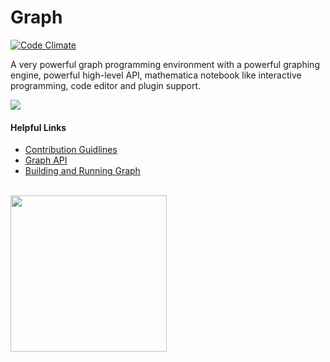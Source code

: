 # Graph

[![Code Climate](https://codeclimate.com/github/karyfoundation/graph/badges/gpa.svg)](https://codeclimate.com/github/karyfoundation/graph) 

A very powerful graph programming environment with a powerful graphing engine, powerful high-level API, mathematica notebook like interactive programming, code editor and plugin support.

![](https://cloud.githubusercontent.com/assets/2157285/17836282/0665fe62-67a2-11e6-9c78-c4d4acb87535.png)


#### Helpful Links
- [Contribution Guidlines](https://github.com/karyfoundation/graph/wiki/Getting-Started-on-Development)
- [Graph API](https://github.com/karyfoundation/graph/wiki/API)
- [Building and Running Graph](https://github.com/karyfoundation/graph/wiki/Building-and-Running-Graph)

<br />
<a href="http://www.karyfoundation.org/">
    <img src="http://www.karyfoundation.org/foundation/logo/github-full-horse.png" width="250"/>
</a>
